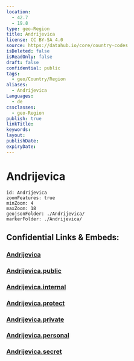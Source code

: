 ```yaml
---
location:
  - 42.7
  - 19.8
type: geo-Region
title: Andrijevica
license: CC BY-SA 4.0
source: https://datahub.io/core/country-codes
isDeleted: false
isReadOnly: false
draft: false
confidential: public
tags:
  - geo/Country/Region
aliases:
  - Andrijevica
Languages:
  - de
cssclasses:
  - geo-Region
publish: true
linkTitle:
keywords:
layout:
publishDate:
expiryDate:
---
```


# Andrijevica

```leaflet
id: Andrijevica
zoomFeatures: true 
minZoom: 4 
maxZoom: 18
geojsonFolder: ./Andrijevica/
markerFolder: ./Andrijevica/
```


## Confidential Links & Embeds: 

### [Andrijevica](/_Standards/Earth/Continent/Europe/Europe~South/Montenegro/Municipalities~Montenegro/Andrijevica.md) 

### [Andrijevica.public](/_public/Earth/Continent/Europe/Europe~South/Montenegro/Municipalities~Montenegro/Andrijevica.public.md) 

### [Andrijevica.internal](/_internal/Earth/Continent/Europe/Europe~South/Montenegro/Municipalities~Montenegro/Andrijevica.internal.md) 

### [Andrijevica.protect](/_protect/Earth/Continent/Europe/Europe~South/Montenegro/Municipalities~Montenegro/Andrijevica.protect.md) 

### [Andrijevica.private](/_private/Earth/Continent/Europe/Europe~South/Montenegro/Municipalities~Montenegro/Andrijevica.private.md) 

### [Andrijevica.personal](/_personal/Earth/Continent/Europe/Europe~South/Montenegro/Municipalities~Montenegro/Andrijevica.personal.md) 

### [Andrijevica.secret](/_secret/Earth/Continent/Europe/Europe~South/Montenegro/Municipalities~Montenegro/Andrijevica.secret.md)

